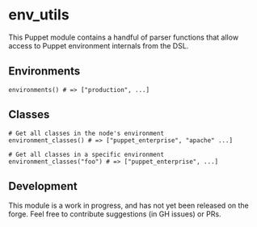 # env_utils

This Puppet module contains a handful of parser functions that allow access to Puppet environment internals from the DSL.

## Environments
```puppet
environments() # => ["production", ...]
```

## Classes
```puppet
# Get all classes in the node's environment
environment_classes() # => ["puppet_enterprise", "apache" ...]

# Get all classes in a specific environment
environment_classes("foo") # => ["puppet_enterprise", ...]
```

## Development
This module is a work in progress, and has not yet been released on the forge. Feel free to contribute suggestions (in GH issues) or PRs.
